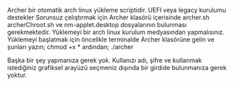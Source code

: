 Archer bir otomatik arch linux yükleme scriptidir.
UEFI veya legacy kurulumu destekler
Sorunsuz çelıştırmak için Archer klasörü içerisinde archer.sh archerChroot.sh ve nm-applet.desktop dosyalarının bulunması gerekmektedir.
Yüklemeyi bir arch linux kurulum medyasından yapmalısınız.
Yüklemeyi başlatmak için öncelikle terminalde Archer klasörüne gelin ve şunları yazın;
chmod +x *
ardından;
./archer

Başka bir şey yapmanıza gerek yok. Kullanızı adı, şifre ve kullanmak istediğiniz grafiksel arayüzü seçmeniz dışında bir girdide bulunmanıza gerek yoktur.
